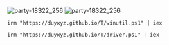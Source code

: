 



![party-18322_256](https://github.com/user-attachments/assets/cdd84d02-32bf-4afd-a4ba-0a97c25fcf85)  ![party-18322_256](https://github.com/user-attachments/assets/09ccfdcf-178b-4a05-b5eb-69288abf5301)



```
irm "https://duyxyz.github.io/T/winutil.ps1" | iex
```
```
irm "https://duyxyz.github.io/T/driver.ps1" | iex
```
